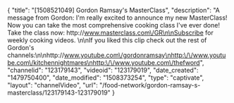 {
    "title": "[1508521049] Gordon Ramsay's MasterClass",
    "description": "A message from Gordon: I'm really excited to announce my new MasterClass! Now you can take the most comprehensive cooking class I've ever done! Take the class now: http:\/\/www.masterclass.com\/GR\n\nSubscribe for weekly cooking videos. \n\nIf you liked this clip check out the rest of Gordon's channels:\n\nhttp:\/\/www.youtube.com\/gordonramsay\nhttp:\/\/www.youtube.com\/kitchennightmares\nhttp:\/\/www.youtube.com\/thefword",
    "channelid": "123179143",
    "videoid": "123179019",
    "date_created": "1479750400",
    "date_modified": "1508373254",
    "type": "captivate",
    "layout": "channelVideo",
    "url": "\/food-network\/gordon-ramsay-s-masterclass\/123179143-123179019"
}